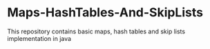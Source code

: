 # Maps-HashTables-And-SkipLists
This repository contains basic maps, hash tables and skip lists implementation in java
